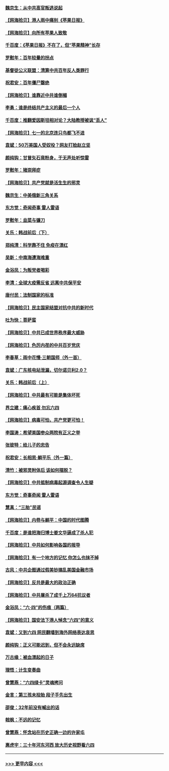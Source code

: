 #### [魏京生：从中共高官叛逃说起](../pages/nsc993/n13048997.md?t=06270701) 
#### [【网海拾贝】港人雨中痛别《苹果日报》](../pages/nsc993/n13048941.md?t=06270701) 
#### [【网海拾贝】向所有苹果人致敬](../pages/nsc993/n13046795.md?t=06270701) 
#### [千百度：《苹果日报》不在了，但“苹果精神”长存](../pages/nsc993/n13046703.md?t=06270701) 
#### [罗慰年：百年较量的拐点](../pages/nsc993/n13046542.md?t=06270701) 
#### [基督徒公义联盟：清算中共百年反人类罪行](../pages/nsc993/n13046499.md?t=06270701) 
#### [祝君安：百年僵尸罄绝](../pages/nsc993/n13045595.md?t=06270701) 
#### [【网海拾贝】谁靠近中共谁倒楣](../pages/nsc993/n13044667.md?t=06270701) 
#### [李勇：谁是终结共产主义的最后一个人](../pages/nsc993/n13044397.md?t=06270701) 
#### [千百度：推翻爱因斯坦相对论？大陆教授被讽“丢人”](../pages/nsc993/n13043908.md?t=06270701) 
#### [【网海拾贝】七一的北京连只鸟都飞不进](../pages/nsc993/n13041377.md?t=06270701) 
#### [袁斌：50万美国人受奴役？网友打脸赵立坚](../pages/nsc993/n13041330.md?t=06270701) 
#### [颜纯钩：甘冒矢石竟粉身，于无声处听惊雷](../pages/nsc993/n13041140.md?t=06270701) 
#### [罗慰年：猪崇拜症](../pages/nsc993/n13041071.md?t=06270701) 
#### [【网海拾贝】共产党就是活生生的邪灵](../pages/nsc993/n13036627.md?t=06270701) 
#### [魏京生：中美俄新三角关系](../pages/nsc993/n13035986.md?t=06270701) 
#### [东方觉：奇闻奇事 雷人雷语](../pages/nsc993/n13035878.md?t=06270701) 
#### [罗慰年：韭菜与镰刀](../pages/nsc993/n13034374.md?t=06270701) 
#### [关乐：韩战前后（下）](../pages/nsc993/n13034113.md?t=06270701) 
#### [郑纯清：科学靠不住 免疫在漂红](../pages/nsc993/n13034093.md?t=06270701) 
#### [吴新：中南海遭海难重](../pages/nsc993/n13034084.md?t=06270701) 
#### [金浴凤：为叛党者喝彩](../pages/nsc993/n13034058.md?t=06270701) 
#### [李清：全球大疫需反省 远离中共保平安](../pages/nsc993/n13033784.md?t=06270701) 
#### [唐付民：法制国家的标准](../pages/nsc993/n13032944.md?t=06270701) 
#### [【网海拾贝】民主国家结盟对抗中共的新时代](../pages/nsc993/n13031717.md?t=06270701) 
#### [吐为快：菩萨蛮](../pages/nsc993/n13030033.md?t=06270701) 
#### [【网海拾贝】中共已成世界秩序最大威胁](../pages/nsc993/n13028138.md?t=06270701) 
#### [【网海拾贝】色厉内荏的中共百岁党庆](../pages/nsc993/n13025582.md?t=06270701) 
#### [李春草：雨中花慢‧三朝国师（外一首）](../pages/nsc993/n13025567.md?t=06270701) 
#### [袁斌：广东核电站泄漏，切尔诺贝利2.0？](../pages/nsc993/n13025475.md?t=06270701) 
#### [关乐：韩战前后（上）](../pages/nsc993/n13025387.md?t=06270701) 
#### [【网海拾贝】中共最有可能是集体坏死](../pages/nsc993/n13023101.md?t=06270701) 
#### [界立建：痛心疾首 勿忘六四](../pages/nsc993/n13022339.md?t=06270701) 
#### [【网海拾贝】病毒可怕，共产党更可怕！](../pages/nsc993/n13020728.md?t=06270701) 
#### [李国涛：希望美国参众两院有正义之举](../pages/nsc993/n13020674.md?t=06270701) 
#### [张彼特：给儿子的忠告](../pages/nsc993/n13018934.md?t=06270701) 
#### [祝君安：长相思‧躺平乐（外一篇）](../pages/nsc993/n13018923.md?t=06270701) 
#### [清竹：被邪灵附体后 该如何摆脱？](../pages/nsc993/n13018877.md?t=06270701) 
#### [【网海拾贝】中共抵制病毒起源调查令人生疑](../pages/nsc993/n13017785.md?t=06270701) 
#### [东方觉：奇事奇闻 雷人雷语](../pages/nsc993/n13017577.md?t=06270701) 
#### [慧真：“三胎”民谣](../pages/nsc993/n13017394.md?t=06270701) 
#### [【网海拾贝】内卷与躺平：中国的时代图腾](../pages/nsc993/n13016128.md?t=06270701) 
#### [千百度：是谁把海归博士姜文华逼成了杀人犯](../pages/nsc993/n13015218.md?t=06270701) 
#### [【网海拾贝】中共如何影响各国的报导](../pages/nsc993/n13012599.md?t=06270701) 
#### [【网海拾贝】有一个地方的记忆 你怎么也抹不掉](../pages/nsc993/n13009802.md?t=06270701) 
#### [古风：中共企图通过假美钞搞乱美国金融市场](../pages/nsc993/n13009626.md?t=06270701) 
#### [【网海拾贝】反共是最大的政治正确](../pages/nsc993/n13007051.md?t=06270701) 
#### [【网海拾贝】中共屠杀了成千上万64抗议者](../pages/nsc993/n13002713.md?t=06270701) 
#### [金浴凤：“六·四”的伤痕（两篇）](../pages/nsc993/n13001719.md?t=06270701) 
#### [【网海拾贝】国安法下港人悼念“六四”的意义](../pages/nsc993/n13001039.md?t=06270701) 
#### [袁斌：又到六四 网民翻墙到海外网络表达哀思](../pages/nsc993/n13000995.md?t=06270701) 
#### [颜纯钩：正义可能迟到，但不会永远缺席](../pages/nsc993/n13000920.md?t=06270701) 
#### [万古缘：被血漂起的日子](../pages/nsc993/n13000914.md?t=06270701) 
#### [理悟：计生变奏曲](../pages/nsc993/n13000414.md?t=06270701) 
#### [曾慧燕：“六四绿卡”灵魂拷问](../pages/nsc993/n13000277.md?t=06270701) 
#### [金言：第三孩未投胎 段子手先出生](../pages/nsc993/n13000215.md?t=06270701) 
#### [邵俊：32年前没有喊出的话](../pages/nsc993/n13000181.md?t=06270701) 
#### [戟枫：不远的记忆](../pages/nsc993/n13000121.md?t=06270701) 
#### [曾慧燕：怀念站在历史正确一边的许家屯](../pages/nsc993/n13000073.md?t=06270701) 
#### [惠虎宇：三十年河东河西 放大历史视野看六四](../pages/nsc993/n13000018.md?t=06270701) 

----
#### [ >>> 更早内容 <<< ](../indexes/nsc993-earlier.md)
